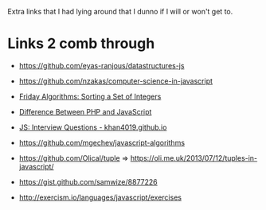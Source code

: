 Extra links that I had lying around that I dunno if I will or won't get to.

# Links 2 comb through
* https://github.com/eyas-ranjous/datastructures-js
* https://github.com/nzakas/computer-science-in-javascript
* [Friday Algorithms: Sorting a Set of Integers](http://bit.ly/2tGbxHy)
* [Difference Between PHP and JavaScript](http://bit.ly/2tGh0OD)
* [JS: Interview Questions - khan4019.github.io](http://bit.ly/2tFZU3x)
* https://github.com/mgechev/javascript-algorithms

* https://github.com/Olical/tuple => https://oli.me.uk/2013/07/12/tuples-in-javascript/
* https://gist.github.com/samwize/8877226
* http://exercism.io/languages/javascript/exercises

